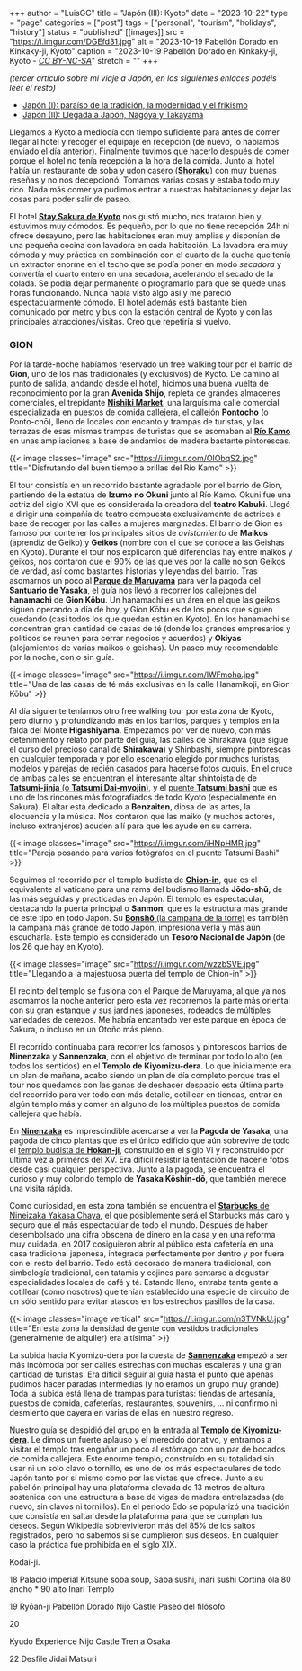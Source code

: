 +++
author = "LuisGC"
title = "Japón (III): Kyoto"
date = "2023-10-22"
type = "page"
categories = ["post"]
tags = ["personal", "tourism", "holidays", "history"]
status = "published"
[[images]]
  src = "https://i.imgur.com/DGEfd31.jpg"
  alt = "2023-10-19 Pabellón Dorado en Kinkaky-ji, Kyoto"
  caption = "2023-10-19 Pabellón Dorado en Kinkaky-ji, Kyoto - <a href='http://creativecommons.org/licenses/by-nc-sa/3.0/'><i>CC BY-NC-SA</i></a>"
  stretch = ""
+++

_(tercer artículo sobre mi viaje a Japón, en los siguientes enlaces podéis leer el resto)_
* [Japón (I): paraíso de la tradición, la modernidad y el frikismo](/blog/2023/10/japon-1-paraiso-tradicion-modernidad-frikismo/)
* [Japón (II): Llegada a Japón, Nagoya y Takayama](/blog/2023/10/japon-2-nagoya-takayama/)


Llegamos a Kyoto a mediodía con tiempo suficiente para antes de comer llegar al hotel y recoger el equipaje en recepción (de nuevo, lo habíamos enviado el día anterior). Finalmente tuvimos que hacerlo después de comer porque el hotel no tenía recepción a la hora de la comida. Junto al hotel había un restaurante de soba y udon casero ([**Shoraku**](https://maps.app.goo.gl/Pi6ZCDxM2KCnoaGX9)) con muy buenas reseñas y no nos decepcionó. Tomamos varias cosas y estaba todo muy rico. Nada más comer ya pudimos entrar a nuestras habitaciones y dejar las cosas para poder salir de paseo.

El hotel [**Stay Sakura de Kyoto**](https://maps.app.goo.gl/QJRuuhgRq8GNqnM7A) nos gustó mucho, nos trataron bien y estuvimos muy cómodos. Es pequeño, por lo que no tiene recepción 24h ni ofrece desayuno, pero las habitaciones eran muy amplias y disponían de una pequeña cocina con lavadora en cada habitación. La lavadora era muy cómoda y muy práctica en combinación con el cuarto de la ducha que tenía un extractor enorme en el techo que se podía poner en modo _secadora_ y convertía el cuarto entero en una secadora, acelerando el secado de la colada. Se podía dejar permanente o programarlo para que se quede unas horas funcionando. Nunca había visto algo así y me pareció espectacularmente cómodo. El hotel además está bastante bien comunicado por metro y bus con la estación central de Kyoto y con las principales atracciones/visitas. Creo que repetiría si vuelvo.

### GION

Por la tarde-noche habíamos reservado un free walking tour por el barrio de **Gion**, uno de los más tradicionales (y exclusivos) de Kyoto. De camino al punto de salida, andando desde el hotel, hicimos una buena vuelta de reconocimiento por la gran **Avenida Shijo**, repleta de grandes almacenes comerciales, el trepidante [**Nishiki Market**](https://maps.app.goo.gl/ioycS1SM2u47t25p8), una larguísima calle comercial especializada en puestos de comida callejera, el callejón [**Pontocho**](https://maps.app.goo.gl/TQR9SXPzFhsdPRqw6) (o Ponto-chō), lleno de locales con encanto y trampas de turistas, y las terrazas de esas mismas trampas de turistas que se asomaban al [**Río Kamo**](https://maps.app.goo.gl/krPfD5zVHvHxrwMo9) en unas ampliaciones a base de andamios de madera bastante pintorescas.

{{< image classes="image" src="https://i.imgur.com/OlObqS2.jpg" title="Disfrutando del buen tiempo a orillas del Río Kamo" >}}

El tour consistía en un recorrido bastante agradable por el barrio de Gion, partiendo de la estatua de **Izumo no Okuni** junto al Río Kamo. Okuni fue una actriz del siglo XVI que es considerada la creadora del **teatro Kabuki**. Llegó a dirigir una compañía de teatro compuesta exclusivamente de actrices a base de recoger por las calles a mujeres marginadas. El barrio de Gion es famoso por contener los principales sitios de _avistamiento_ de **Maikos** (aprendiz de Geiko) y **Geikos** (nombre con el que se conoce a las Geishas en Kyoto). Durante el tour nos explicaron qué diferencias hay entre maikos y geikos, nos contaron que el 90% de las que ves por la calle no son Geikos de verdad, así como bastantes historias y leyendas del barrio. Tras asomarnos un poco al [**Parque de Maruyama**](https://maps.app.goo.gl/PSYiRUxBrX5rz4oG6) para ver la pagoda del **Santuario de Yasaka**, el guía nos llevó a recorrer los callejones del **hanamachi** de **Gion Kōbu**. Un hanamachi es un área en el que las geikos siguen operando a día de hoy, y Gion Kōbu es de los pocos que siguen quedando (casi todos los que quedan están en Kyoto). En los hanamachi se concentran gran cantidad de casas de té (donde los grandes empresarios y políticos se reunen para cerrar negocios y acuerdos) y **Okiyas** (alojamientos de varias maikos o geishas). Un paseo muy recomendable por la noche, con o sin guía.

{{< image classes="image" src="https://i.imgur.com/lWFmoha.jpg" title="Una de las casas de té más exclusivas en la calle Hanamikoji, en Gion Kōbu" >}}

Al día siguiente teníamos otro free walking tour por esta zona de Kyoto, pero diurno y profundizando más en los barrios, parques y templos en la falda del Monte **Higashiyama**. Empezamos por ver de nuevo, con más detenimiento y relato por parte del guía, las calles de Shirakawa (que sigue el curso del precioso canal de **Shirakawa**) y Shinbashi, siempre pintorescas en cualquier temporada y por ello escenario elegido por muchos turistas, modelos y parejas de recién casados para hacerse fotos cuquis. En el cruce de ambas calles se encuentran el interesante altar shintoista de de [**Tatsumi-jinja** (o **Tatsumi Dai-myojin**)](https://maps.app.goo.gl/saL6ri7obMboFJny5), y el [puente **Tatsumi bashi**](https://maps.app.goo.gl/jCKoCXPUxqrHouwn9) que es uno de los rincones más fotografiados de todo Kyoto (especialmente en Sakura). El altar está dedicado a **Benzaiten**, diosa de las artes, la elocuencia y la música. Nos contaron que las maiko (y muchos actores, incluso extranjeros) acuden allí para que les ayude en su carrera.

{{< image classes="image" src="https://i.imgur.com/iHNpHMR.jpg" title="Pareja posando para varios fotógrafos en el puente Tatsumi Bashi" >}}

Seguimos el recorrido por el templo budista de [**Chion-in**](https://maps.app.goo.gl/tVFc9RP9z32DTFH29), que es el equivalente al vaticano para una rama del budismo llamada **Jōdo-shū**, de las más seguidas y practicadas en Japón. El templo es espectacular, destacando la puerta principal o **Sanmon**, que es la estructura más grande de este tipo en todo Japón. Su [**Bonshō** (la campana de la torre)](https://maps.app.goo.gl/BYnXG2pseBdLhsXw8) es también la campana más grande de todo Japón, impresiona verla y más aún escucharla. Este templo es considerado un **Tesoro Nacional de Japón** (de los 26 que hay en Kyoto).

{{< image classes="image" src="https://i.imgur.com/wzzbSVE.jpg" title="Llegando a la majestuosa puerta del templo de Chion-in" >}}

El recinto del templo se fusiona con el Parque de Maruyama, al que ya nos asomamos la noche anterior pero esta vez recorremos la parte más oriental con su gran estanque y sus [jardines japoneses](https://maps.app.goo.gl/impiQ6d8DLwcWStJ7), rodeados de múltiples variedades de cerezos. Me habría encantado ver este parque en época de Sakura, o incluso en un Otoño más pleno.

El recorrido continuaba para recorrer los famosos y pintorescos barrios de **Ninenzaka** y **Sannenzaka**, con el objetivo de terminar por todo lo alto (en todos los sentidos) en el **Templo de Kiyomizu-dera**. Lo que inicialmente era un plan de mañana, acabo siendo un plan de día completo porque tras el tour nos quedamos con las ganas de deshacer despacio esta última parte del recorrido para ver todo con más detalle, cotillear en tiendas, entrar en algún templo más y comer en alguno de los múltiples puestos de comida callejera que había.

En [**Ninenzaka**](https://maps.app.goo.gl/vuAFAJAR9RToWYyY7) es imprescindible acercarse a ver la **Pagoda de Yasaka**, una pagoda de cinco plantas que es el único edificio que aún sobrevive de todo el [templo budista de **Hokan-ji**](https://maps.app.goo.gl/dkvE7zTYgX8LeYLf6), construido en el siglo VI y reconstruido por última vez a primeros del XV. Era difícil resistir la tentación de hacerle fotos desde casi cualquier perspectiva. Junto a la pagoda, se encuentra el curioso y muy colorido templo de **Yasaka Kōshin-dō**, que también merece una visita rápida.

Como curiosidad, en esta zona también se encuentra el [**Starbucks** de Nineizaka Yakasa Chaya](https://maps.app.goo.gl/J1jVC3JGs8i2XSVY9), el que posiblemente será el Starbucks más caro y seguro que el más espectacular de todo el mundo. Después de haber desembolsado una cifra obscena de dinero en la casa y en una reforma muy cuidada, en 2017 cosiguieron abrir al público esta cafetería en una casa tradicional japonesa, integrada perfectamente por dentro y por fuera con el resto del barrio. Todo está decorado de manera tradicional, con simbología tradicional, con tatamis y cojines para sentarse a degustar especialidades locales de café y té. Estando lleno, entraba tanta gente a cotillear (como nosotros) que tenían establecido una especie de circuito de un sólo sentido para evitar atascos en los estrechos pasillos de la casa.

{{< image classes="image vertical" src="https://i.imgur.com/n3TVNkU.jpg" title="En esta zona la densidad de gente con vestidos tradicionales (generalmente de alquiler) era altísima" >}}

La subida hacia Kiyomizu-dera por la cuesta de [**Sannenzaka**](https://maps.app.goo.gl/AZSxFjWeDCDD8WrH6) empezó a ser más incómoda por ser calles estrechas con muchas escaleras y una gran cantidad de turistas. Era difícil seguir al guía hasta el punto que apenas pudimos hacer paradas intermedias (y no eramos un grupo muy grande). Toda la subida está llena de trampas para turistas: tiendas de artesanía, puestos de comida, cafeterías, restaurantes, souvenirs, ... ni confirmo ni desmiento que cayera en varias de ellas en nuestro regreso.

Nuestro guía se despidió del grupo en la entrada al [**Templo de Kiyomizu-dera**](https://maps.app.goo.gl/ukgBYTSfY99ziBhB9). Le dimos un fuerte aplauso y el merecido donativo, y entramos a visitar el templo tras engañar un poco al estómago con un par de bocados de comida callejera. Este enorme templo, construído en su totalidad sin usar ni un solo clavo o tornillo, es uno de los más espectaculares de todo Japón tanto por sí mismo como por las vistas que ofrece. Junto a su pabellón principal hay una plataforma elevada de 13 metros de altura sostenida con una estructura a base de vigas de madera entrelazadas (de nuevo, sin clavos ni tornillos). En el periodo Edo se popularizó una tradición que consistía en saltar desde la plataforma para que se cumplan tus deseos. Según Wikipedia sobrevivieron más del 85% de los saltos registrados, pero no sabemos si se cumplieron sus deseos. En cualquier caso la práctica fue prohibida en el siglo XIX.



Kodai-ji.

18
Palacio imperial
Kitsune soba soup, Saba sushi, inari sushi
Cortina ola 80 ancho * 90 alto
Inari Templo 

19
Ryōan-ji 
Pabellón Dorado
Nijo Castle 
Paseo del filósofo

20

Kyudo Experience
Nijo Castle
Tren a Osaka

22
Desfile Jidai Matsuri

